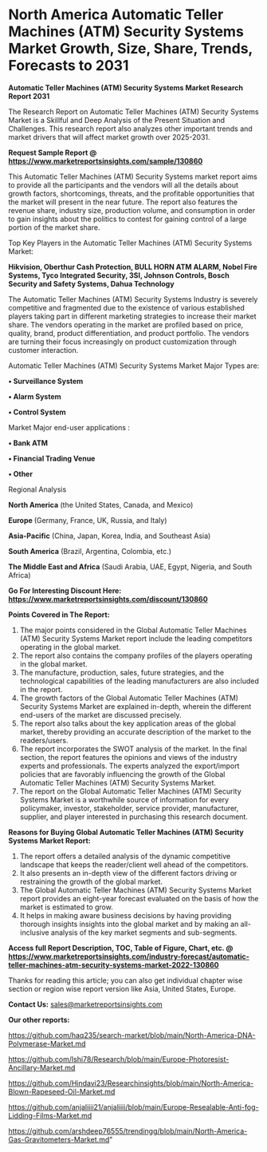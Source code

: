 # North America Automatic Teller Machines (ATM) Security Systems Market Growth, Size, Share, Trends, Forecasts to 2031

<strong>Automatic Teller Machines (ATM) Security Systems Market Research Report 2031</strong>

The Research Report on Automatic Teller Machines (ATM) Security Systems Market is a Skillful and Deep Analysis of the Present Situation and Challenges. This research report also analyzes other important trends and market drivers that will affect market growth over 2025-2031.

<strong>Request Sample Report @ <a href=https://www.marketreportsinsights.com/sample/130860>https://www.marketreportsinsights.com/sample/130860</a></strong>

This Automatic Teller Machines (ATM) Security Systems market report aims to provide all the participants and the vendors will all the details about growth factors, shortcomings, threats, and the profitable opportunities that the market will present in the near future. The report also features the revenue share, industry size, production volume, and consumption in order to gain insights about the politics to contest for gaining control of a large portion of the market share.

Top Key Players in the Automatic Teller Machines (ATM) Security Systems Market:

<strong>Hikvision, Oberthur Cash Protection, BULL HORN ATM ALARM, Nobel Fire Systems, Tyco Integrated Security, 3SI, Johnson Controls, Bosch Security and Safety Systems, Dahua Technology</strong>

The Automatic Teller Machines (ATM) Security Systems Industry is severely competitive and fragmented due to the existence of various established players taking part in different marketing strategies to increase their market share. The vendors operating in the market are profiled based on price, quality, brand, product differentiation, and product portfolio. The vendors are turning their focus increasingly on product customization through customer interaction.

Automatic Teller Machines (ATM) Security Systems Market Major Types are:

<strong>• Surveillance System

• Alarm System

• Control System</strong>

Market Major end-user applications :

<strong>• Bank ATM

• Financial Trading Venue

• Other</strong>

Regional Analysis

</u><strong><b>North America</b></strong> (the United States, Canada, and Mexico)

<strong><b>Europe </b></strong>(Germany, France, UK, Russia, and Italy)

<strong><b>Asia-Pacific</b></strong> (China, Japan, Korea, India, and Southeast Asia)

<strong><b>South America</b></strong> (Brazil, Argentina, Colombia, etc.)

<strong><b>The Middle East and Africa</b></strong> (Saudi Arabia, UAE, Egypt, Nigeria, and South Africa)

<strong>Go For Interesting Discount Here: <a href=https://www.marketreportsinsights.com/discount/130860>https://www.marketreportsinsights.com/discount/130860</a></strong>

<strong>Points Covered in The Report:</strong>
<ol>
  <li>The major points considered in the Global Automatic Teller Machines (ATM) Security Systems Market report include the leading competitors operating in the global market.</li>
  <li>The report also contains the company profiles of the players operating in the global market.</li>
  <li>The manufacture, production, sales, future strategies, and the technological capabilities of the leading manufacturers are also included in the report.</li>
  <li>The growth factors of the Global Automatic Teller Machines (ATM) Security Systems Market are explained in-depth, wherein the different end-users of the market are discussed precisely.</li>
  <li>The report also talks about the key application areas of the global market, thereby providing an accurate description of the market to the readers/users.</li>
  <li>The report incorporates the SWOT analysis of the market. In the final section, the report features the opinions and views of the industry experts and professionals. The experts analyzed the export/import policies that are favorably influencing the growth of the Global Automatic Teller Machines (ATM) Security Systems Market.</li>
  <li>The report on the Global Automatic Teller Machines (ATM) Security Systems Market is a worthwhile source of information for every policymaker, investor, stakeholder, service provider, manufacturer, supplier, and player interested in purchasing this research document.</li>
</ol>
<strong>Reasons for Buying Global Automatic Teller Machines (ATM) Security Systems Market Report:</strong>

<ol>
  <li>The report offers a detailed analysis of the dynamic competitive landscape that keeps the reader/client well ahead of the competitors.</li>
  <li>It also presents an in-depth view of the different factors driving or restraining the growth of the global market.</li>
  <li>The Global Automatic Teller Machines (ATM) Security Systems Market report provides an eight-year forecast evaluated on the basis of how the market is estimated to grow.</li>
  <li>It helps in making aware business decisions by having providing thorough insights insights into the global market and by making an all-inclusive analysis of the key market segments and sub-segments.</li>
</ol>
<strong>Access full Report Description, TOC, Table of Figure, Chart, etc. @ <a href=https://www.marketreportsinsights.com/industry-forecast/automatic-teller-machines-atm-security-systems-market-2022-130860>https://www.marketreportsinsights.com/industry-forecast/automatic-teller-machines-atm-security-systems-market-2022-130860</a></strong>


Thanks for reading this article; you can also get individual chapter wise section or region wise report version like Asia, United States, Europe.

<strong>Contact Us:</strong>
sales@marketreportsinsights.com

<strong>Our other reports:</strong>

<a href=https://github.com/haq235/search-market/blob/main/North-America-DNA-Polymerase-Market.md>https://github.com/haq235/search-market/blob/main/North-America-DNA-Polymerase-Market.md</a>

<a href=https://github.com/Ishi78/Research/blob/main/Europe-Photoresist-Ancillary-Market.md>https://github.com/Ishi78/Research/blob/main/Europe-Photoresist-Ancillary-Market.md</a>

<a href=https://github.com/Hindavi23/Researchinsights/blob/main/North-America-Blown-Rapeseed-Oil-Market.md>https://github.com/Hindavi23/Researchinsights/blob/main/North-America-Blown-Rapeseed-Oil-Market.md</a>

<a href=https://github.com/anjaliiii21/anjaliiii/blob/main/Europe-Resealable-Anti-fog-Lidding-Films-Market.md>https://github.com/anjaliiii21/anjaliiii/blob/main/Europe-Resealable-Anti-fog-Lidding-Films-Market.md</a>

<a href=https://github.com/arshdeep76555/trendingg/blob/main/North-America-Gas-Gravitometers-Market.md>https://github.com/arshdeep76555/trendingg/blob/main/North-America-Gas-Gravitometers-Market.md</a>"
